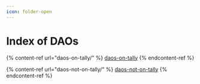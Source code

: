 ```yaml
---
icon: folder-open
---
```


# Index of DAOs

{% content-ref url="daos-on-tally/" %}
[daos-on-tally](daos-on-tally/)
{% endcontent-ref %}

{% content-ref url="daos-not-on-tally/" %}
[daos-not-on-tally](daos-not-on-tally/)
{% endcontent-ref %}
